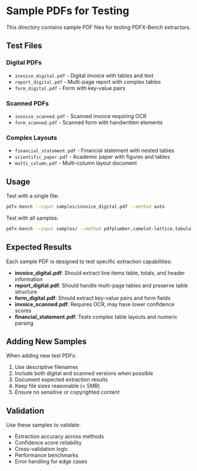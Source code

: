 # Sample PDFs for Testing

This directory contains sample PDF files for testing PDFX-Bench extractors.

## Test Files

### Digital PDFs
- `invoice_digital.pdf` - Digital invoice with tables and text
- `report_digital.pdf` - Multi-page report with complex tables
- `form_digital.pdf` - Form with key-value pairs

### Scanned PDFs  
- `invoice_scanned.pdf` - Scanned invoice requiring OCR
- `form_scanned.pdf` - Scanned form with handwritten elements

### Complex Layouts
- `financial_statement.pdf` - Financial statement with nested tables
- `scientific_paper.pdf` - Academic paper with figures and tables
- `multi_column.pdf` - Multi-column layout document

## Usage

Test with a single file:
```bash
pdfx-bench --input samples/invoice_digital.pdf --method auto
```

Test with all samples:
```bash
pdfx-bench --input samples/ --method pdfplumber,camelot-lattice,tabula
```

## Expected Results

Each sample PDF is designed to test specific extraction capabilities:

- **invoice_digital.pdf**: Should extract line items table, totals, and header information
- **report_digital.pdf**: Should handle multi-page tables and preserve table structure
- **form_digital.pdf**: Should extract key-value pairs and form fields
- **invoice_scanned.pdf**: Requires OCR, may have lower confidence scores
- **financial_statement.pdf**: Tests complex table layouts and numeric parsing

## Adding New Samples

When adding new test PDFs:

1. Use descriptive filenames
2. Include both digital and scanned versions when possible
3. Document expected extraction results
4. Keep file sizes reasonable (< 5MB)
5. Ensure no sensitive or copyrighted content

## Validation

Use these samples to validate:
- Extraction accuracy across methods
- Confidence score reliability
- Cross-validation logic
- Performance benchmarks
- Error handling for edge cases
